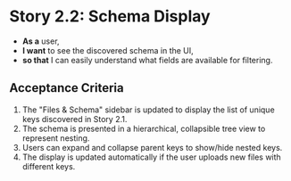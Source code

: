 # Story 2.2: Schema Display

- **As a** user,
- **I want** to see the discovered schema in the UI,
- **so that** I can easily understand what fields are available for filtering.

## Acceptance Criteria

1.  The "Files & Schema" sidebar is updated to display the list of unique keys discovered in Story 2.1.
2.  The schema is presented in a hierarchical, collapsible tree view to represent nesting.
3.  Users can expand and collapse parent keys to show/hide nested keys.
4.  The display is updated automatically if the user uploads new files with different keys.

